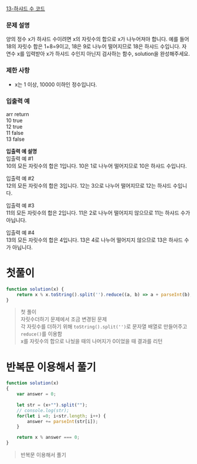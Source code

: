 [13-하샤드 수 코드](../codes/13하샤드_수.js)  

### 문제 설명
양의 정수 x가 하샤드 수이려면 x의 자릿수의 합으로 x가 나누어져야 합니다. 예를 들어 18의 자릿수 합은 1+8=9이고, 18은 9로 나누어 떨어지므로 18은 하샤드 수입니다. 자연수 x를 입력받아 x가 하샤드 수인지 아닌지 검사하는 함수, solution을 완성해주세요.  

### 제한 사항  
- x는 1 이상, 10000 이하인 정수입니다.  

### 입출력 예   
arr	return  
10	true  
12	true  
11	false  
13	false  

**입출력 예 설명**  
입출력 예 #1  
10의 모든 자릿수의 합은 1입니다. 10은 1로 나누어 떨어지므로 10은 하샤드 수입니다.  

입출력 예 #2  
12의 모든 자릿수의 합은 3입니다. 12는 3으로 나누어 떨어지므로 12는 하샤드 수입니다.  

입출력 예 #3  
11의 모든 자릿수의 합은 2입니다. 11은 2로 나누어 떨어지지 않으므로 11는 하샤드 수가 아닙니다.  

입출력 예 #4   
13의 모든 자릿수의 합은 4입니다. 13은 4로 나누어 떨어지지 않으므로 13은 하샤드 수가 아닙니다.  

# 첫풀이
```jsx
function solution(x) {
    return x % x.toString().split('').reduce((a, b) => a + parseInt(b), 0) === 0;
}
```
> 첫 풀이  
> 자릿수더하기 문제에서 조금 변경된 문제  
> 각 자릿수를 더하기 위해 `toString().split('')`로 문자열 배열로 만들어주고 `reduce()`를 이용함  
> x를 자릿수의 합으로 나눴을 때의 나머지가 0이었을 때 결과를 리턴  

# 반복문 이용해서 풀기
```jsx
function solution(x)
{
    var answer = 0;
    
    let str = (x+"").split("");
    // console.log(str);
    for(let i =0; i<str.length; i++) {
        answer += parseInt(str[i]);
    }

    return x % answer === 0;
}
```
> 반복문 이용해서 풀기
